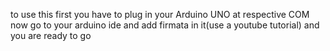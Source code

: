 to use this first you have to plug in your Arduino UNO at respective COM
now go to your arduino ide and add firmata in it(use a youtube  tutorial)
and you are ready to go
